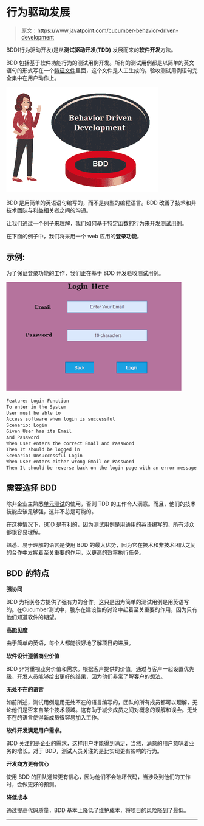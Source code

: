 # 行为驱动发展

> 原文：<https://www.javatpoint.com/cucumber-behavior-driven-development>

BDD(行为驱动开发)是从**测试驱动开发(TDD)** 发展而来的**软件开发**方法。

BDD 包括基于软件功能行为的测试用例开发。所有的测试用例都是以简单的英文语句的形式写在一个[特征文件](feature-file-in-cucumber-testing)里面，这个文件是人工生成的。验收测试用例语句完全集中在用户动作上。

![Behavior Driven Development](img/81267e73b073e0645af9fe8678c03058.png)

BDD 是用简单的英语语句编写的，而不是典型的编程语言。BDD 改善了技术和非技术团队与利益相关者之间的沟通。

让我们通过一个例子来理解，我们如何基于特定函数的行为来开发[测试用例](test-case)。

在下面的例子中，我们将采用一个 web 应用的**登录功能**。

## 示例:

为了保证登录功能的工作，我们正在基于 BDD 开发验收测试用例。

![Behavior Driven Development](img/8a5b3a284ae5330530e9b20af1cedcd8.png)

```
Feature: Login Function
To enter in the System  
User must be able to 
Access software when login is successful 
Scenario: Login
Given User has its Email  
And Password  
When User enters the correct Email and Password  
Then It should be logged in
Scenario: Unsuccessful Login
When User enters either wrong Email or Password  
Then It should be reverse back on the login page with an error message

```

## 需要选择 BDD

除非企业主熟悉[单元测试](unit-testing)的使用，否则 TDD 的工作令人满意。而且，他们的技术技能应该足够强，这并不总是可能的。

在这种情况下，BDD 是有利的，因为测试用例是用通用的英语编写的，所有涉众都很容易理解。

熟悉、易于理解的语言是使用 BDD 的最大优势，因为它在技术和非技术团队之间的合作中发挥着至关重要的作用，以更高的效率执行任务。

## BDD 的特点

**强协同**

BDD 为相关各方提供了强有力的合作。这只是因为简单的测试用例是用英语写的。在Cucumber测试中，股东在建设性的讨论中起着至关重要的作用，因为只有他们知道软件的期望。

**高能见度**

由于简单的英语，每个人都能很好地了解项目的进展。

**软件设计遵循商业价值**

BDD 非常重视业务价值和需求。根据客户提供的价值，通过与客户一起设置优先级，开发人员能够给出更好的结果，因为他们非常了解客户的想法。

**无处不在的语言**

如前所述，测试用例是用无处不在的语言编写的，团队的所有成员都可以理解，无论他们是否来自某个技术领域。这有助于减少成员之间对概念的误解和误会。无处不在的语言使得新成员很容易加入工作。

**软件开发满足用户需求。**

BDD 关注的是企业的需求，这样用户才能得到满足，当然，满意的用户意味着业务的增长。对于 BDD，测试人员关注的是比实现更有影响的行为。

**开发商方更有信心**

使用 BDD 的团队通常更有信心，因为他们不会破坏代码，当涉及到他们的工作时，会做更好的预测。

**降低成本**

通过提高代码质量，BDD 基本上降低了维护成本，将项目的风险降到了最低。

* * *